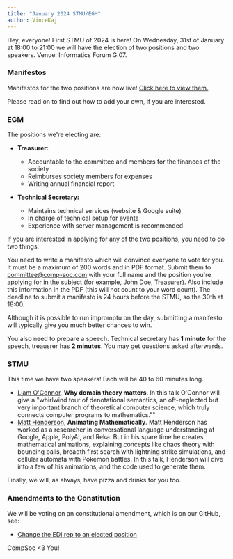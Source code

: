 ```yaml
---
title: "January 2024 STMU/EGM"
author: VinceKaj
---
```


Hey, everyone! First STMU of 2024 is here! On Wednesday, 31st of January at 18:00 to 21:00 we will have the election of two positions and two speakers. Venue: Informatics Forum G.07.

### Manifestos

Manifestos for the two positions are now live! [Click here to view them.](https://comp-soc.com/blog/2023/10/18/2024-01-31-egm-manifestos.html)

Please read on to find out how to add your own, if you are interested.

### EGM

The positions we're electing are:

- **Treasurer:**
	- Accountable to the committee and members for the finances of the society
	- Reimburses society members for expenses
	- Writing annual financial report

- **Technical Secretary:**
	- Maintains technical services (website & Google suite)
	- In charge of technical setup for events
	- Experience with server management is recommended

If you are interested in applying for any of the two positions, you need to do two things:

You need to write a manifesto which will convince everyone to vote for you. It must be a maximum of 200 words and in PDF format. Submit them to committee@comp-soc.com with your full name and the position you're applying for in the subject (for example, John Doe, Treasurer). Also include this information in the PDF (this will not count to your word count). The deadline to submit a manifesto is 24 hours before the STMU, so the 30th at 18:00.

Although it is possible to run impromptu on the day, submitting a manifesto will typically give you much better chances to win.

You also need to prepare a speech. Technical secretary has **1 minute** for the speech, treausrer has **2 minutes**. You may get questions asked afterwards.

### STMU

This time we have two speakers! Each will be 40 to 60 minutes long.

- [Liam O'Connor](http://liamoc.net/), **Why domain theory matters**. In this talk O'Connor will give a "whirlwind tour of denotational semantics, an oft-neglected but very important branch of theoretical computer science, which truly connects computer programs to mathematics.""
- [Matt Henderson](https://twitter.com/matthen2), **Animating Mathematically**. Matt Henderson has worked as a researcher in conversational language understanding at Google, Apple, PolyAI, and Reka. But in his spare time he creates mathematical animations, explaining concepts like chaos theory with bouncing balls, breadth first search with lightning strike simulations, and cellular automata with Pokémon battles. In this talk, Henderson will dive into a few of his animations, and the code used to generate them.

Finally, we will, as always, have pizza and drinks for you too.

### Amendments to the Constitution

We will be voting on an constitutional amendment, which is on our GitHub, see:

- [Change the EDI rep to an elected position](https://github.com/compsoc-edinburgh/constitution/pull/41/)

CompSoc <3 You!
